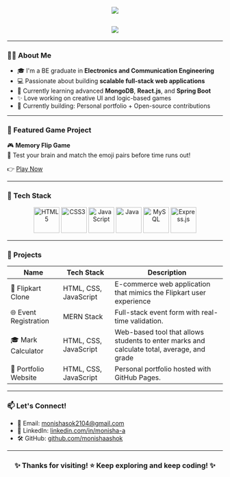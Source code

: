 <!-- Monisha's GitHub Profile ReadMe -->

<!-- Animated Header Banner -->
<p align="center">
  <img src="https://capsule-render.vercel.app/api?type=waving&color=8e44ad,9b59b6,c39bd3&height=200&section=header&text=Hi%20I'm%20Monisha!&fontSize=45&fontColor=ffffff" />
</p>

<!-- Typing Animation -->
<h2 align="center">
  <img src="https://readme-typing-svg.herokuapp.com?font=Fira+Code&size=24&duration=3000&pause=1000&center=true&vCenter=true&color=8E44AD&background=00000000&width=600&lines=Java+Full+Stack+Developer;Electronics+Engineer+%7C+UI+Lover;Learning+MongoDB+%7C+React+%7C+Spring+Boot;Frontend+and+Backend+Explorer" />
</h2>

---

### 👩‍💻 About Me

- 🎓 I'm a BE graduate in **Electronics and Communication Engineering**
- 💻 Passionate about building **scalable full-stack web applications**
- 🔭 Currently learning advanced **MongoDB**, **React.js**, and **Spring Boot**
- ✨ Love working on creative UI and logic-based games
- 🌱 Currently building: Personal portfolio + Open-source contributions

---

### 🧩 Featured Game Project

🎮 **Memory Flip Game**  
🧠 Test your brain and match the emoji pairs before time runs out!

👉 [Play Now](https://monishaashok.github.io/memory-game/)

---

### 🚀 Tech Stack

<p align="center">
  <img src="https://cdn.jsdelivr.net/gh/devicons/devicon/icons/html5/html5-original-wordmark.svg" width="60px" title="HTML5" />
  <img src="https://cdn.jsdelivr.net/gh/devicons/devicon/icons/css3/css3-original-wordmark.svg" width="60px" title="CSS3" />
  <img src="https://cdn.jsdelivr.net/gh/devicons/devicon/icons/javascript/javascript-original.svg" width="60px" title="JavaScript" />
  <img src="https://cdn.jsdelivr.net/gh/devicons/devicon/icons/java/java-original-wordmark.svg" width="60px" title="Java" />
  <img src="https://cdn.jsdelivr.net/gh/devicons/devicon/icons/mysql/mysql-original-wordmark.svg" width="60px" title="MySQL" />
  <img src="https://cdn.jsdelivr.net/gh/devicons/devicon/icons/express/express-original-wordmark.svg" width="60px" title="Express.js" />
</p>

---

### 📂 Projects

| Name                     | Tech Stack                  | Description                                      |
|--------------------------|-----------------------------|--------------------------------------------------|
| 🛒 Flipkart Clone        | HTML, CSS, JavaScript       | E-commerce web application that mimics the Flipkart user experience |
| 🌐 Event Registration    | MERN Stack                  | Full-stack event form with real-time validation. |
| 🎓 Mark Calculator       | HTML, CSS, JavaScript       | Web-based tool that allows students to enter marks and calculate total, average, and grade |
| 🧾 Portfolio Website     | HTML, CSS, JavaScript       | Personal portfolio hosted with GitHub Pages.     |

---

### 📫 Let's Connect!

- 📧 Email: monishasok2104@gmail.com  
- 💼 LinkedIn: [linkedin.com/in/monisha-a](https://www.linkedin.com/in/monisha2121)  
- 🛠️ GitHub: [github.com/monishaashok](https://github.com/monishaashok)

---

<h3 align="center">✨ Thanks for visiting! ⭐ Keep exploring and keep coding! ✨</h3>
